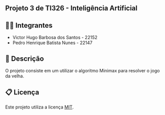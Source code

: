 ## Projeto 3 de TI326 - Inteligência Artificial

## 🧑‍🎓 Integrantes

* Victor Hugo Barbosa dos Santos - 22152
* Pedro Henrique Batista Nunes - 22147

## 📝 Descrição
O projeto consiste em um utilizar o algoritmo Minimax para resolver o jogo da velha.

## 📋 Licença

Este projeto utiliza a licença [MIT](https://opensource.org/license/mit).
